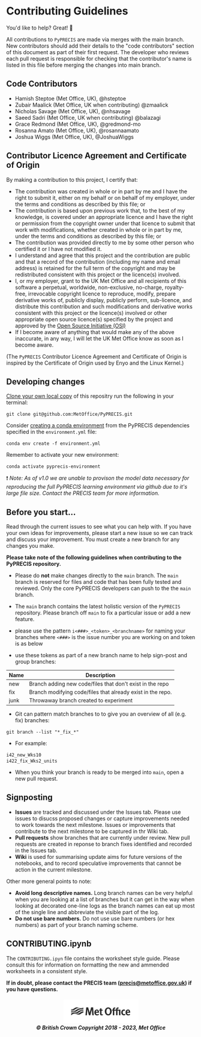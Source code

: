 # Contributing Guidelines

You'd like to help? Great!  :tada:

All contributions to `PyPRECIS` are made via merges with the main branch.
New contributors should add their details to the "code contributors" section of this document as part of their first request.
The developer who reviews each pull request is responsible for checking that the contributor's name is listed in this file before merging the changes into main branch.

## Code Contributors  

 *  Hamish Steptoe (Met Office, UK), @hsteptoe
 *  Zubair Maalick (Met Office, UK when contributing) @zmaalick
 *  Nicholas Savage (Met Office, UK), @nhsavage
 *  Saeed Sadri (Met Office, UK when contributing) @balazagi
 *  Grace Redmond (Met Office, UK), @gredmond-mo
 *  Rosanna Amato (Met Office, UK), @rosannaamato
 *  Joshua Wiggs (Met Office, UK), @JoshuaWiggs


## Contributor Licence Agreement and Certificate of Origin  
By making a contribution to this project, I certify that:  
* The contribution was created in whole or in part by me and I have the right to submit it, either on my behalf or on behalf of
my employer, under the terms and conditions as described by this file; or  
* The contribution is based upon previous work that, to the best of my knowledge, is covered under an appropriate licence and
I have the right or permission from the copyright owner under that licence to submit that work with modifications, whether
created in whole or in part by me, under the terms and conditions as described by this file; or  
* The contribution was provided directly to me by some other person who certified it or I have not modified it.  
* I understand and agree that this project and the contribution are public and that a record of the contribution
(including my name and email address) is retained for the full term of the copyright and may be redistributed
consistent with this project or the licence(s) involved.  
* I, or my employer, grant to the UK Met Office and all recipients of this software a perpetual, worldwide, non-exclusive,
no-charge, royalty-free, irrevocable copyright licence to reproduce, modify, prepare derivative works of, publicly display,
publicly perform, sub-licence, and distribute this contribution and such modifications and derivative works consistent with
this project or the licence(s) involved or other appropriate open source licence(s) specified by the project and approved by
the [Open Source Initiative (OSI)](https://opensource.org/)  
* If I become aware of anything that would make any of the above inaccurate, in any way, I will let the UK Met Office know as
soon as I become aware.  

(The `PyPRECIS` Contributor Licence Agreement and Certificate of Origin is inspired by the Certificate of Origin
used by Enyo and the Linux Kernel.)

## Developing changes

[Clone your own local copy](https://help.github.com/en/articles/cloning-a-repository) of this repositry run the following in your terminal:

```shell
git clone git@github.com:MetOffice/PyPRECIS.git
```

Consider [creating a conda environment](https://docs.conda.io/projects/conda/en/latest/user-guide/tasks/manage-environments.html) from the PyPRECIS dependencies specified in the `environment.yml` file:
```shell
conda env create -f environment.yml
```
Remember to activate your new environment:
```shell
conda activate pyprecis-environment
```

:exclamation: *Note: As of v1.0 we are unable to provison the model data necessary for reproducing the full PyPRECIS learning environment via github due to it's large file size.  Contact the PRECIS team for more information.*

## Before you start...
Read through the current issues to see what you can help with.  If you have your own ideas for improvements, please start a new issue so we can track and discuss your improvement. You must create a new branch for any changes you make.

**Please take note of the following guidelines when contributing to the PyPRECIS repository.**

* Please do **not** make changes directly to the `main` branch.  The `main` branch is reserved for files and code that has been fully tested and reviewed.  Only the core PyPRECIS developers can push to the the `main` branch.

* The `main` branch contains the latest holistic version of the `PyPRECIS` repository.  Please branch off `main` to fix a particular issue or add a new feature.

* please use the pattern `i<###>_<token>_<branchname>` for naming your branches where `<###>` is the issue number you are working on and token is as below

* use these tokens as part of a new branch name to help sign-post and group branches:

Name | Description
---- | -----------
new | Branch adding new code/files that don't exist in the repo
fix | Branch modifying code/files that already exist in the repo.
junk | Throwaway branch created to experiment

* Git can pattern match branches to to give you an overview of all (e.g. fix) branches:
 ```shell
 git branch --list "*_fix_*"
 ```

* For example:
```
i42_new_Wks10
i422_fix_Wks2_units
```
* When you think your branch is ready to be merged into `main`, open a new pull request.

## Signposting
* **Issues** are tracked and discussed under the Issues tab.  Please use issues to disucss proposed changes or capture improvements needed to work towards the next milestone.  Issues or improvements that contribute to the next milestone to be captured in thr Wiki tab.
* **Pull requests** show branches that are currently under review.  New pull requests are created in reponse to branch fixes identified and recorded in the Issues tab.
* **Wiki** is used for summarising update aims for future versions of the notebooks, and to record speculative improvements that cannot be action in the current milestone.



Other more general points to note:

* **Avoid long descriptive names.**  Long branch names can be very helpful when you are looking at a list of branches but it can get in the way when looking at decorated one-line logs as the branch names can eat up most of the single line and abbreviate the visible part of the log.
* **Do not use bare numbers.** Do not use use bare numbers (or hex numbers) as part of your branch naming scheme.

## CONTRIBUTING.ipynb
The `CONTRIBUTING.ipyn` file contains the worksheet style guide.  Please consult this for information on formatting the new and ammended worksheets in a consistent style.

**If in doubt, please contact the PRECIS team (precis@metoffice.gov.uk) if you
have questions.**

<h5 align="center">
<img src="notebooks/img/MO_MASTER_black_mono_for_light_backg_RBG.png" width="200" alt="Met Office"> <br>
&copy; British Crown Copyright 2018 - 2023, Met Office
</h5>
